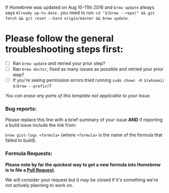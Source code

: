 If Homebrew was updated on Aug 10-11th 2016 and `brew update` always says `Already up-to-date.` you need to run: `cd "$(brew --repo)" && git fetch && git reset --hard origin/master && brew update`.

# Please follow the general troubleshooting steps first:

- [ ] Ran `brew update` and retried your prior step?
- [ ] Ran `brew doctor`, fixed as many issues as possible and retried your prior step?
- [ ] If you're seeing permission errors tried running `sudo chown -R $(whoami) $(brew --prefix)`?

_You can erase any parts of this template not applicable to your Issue._

### Bug reports:

Please replace this line with a brief summary of your issue **AND** if reporting a build issue include the link from:

`brew gist-logs <formula>`
(where `<formula>` is the name of the formula that failed to build).

### Formula Requests:

**Please note by far the quickest way to get a new formula into Homebrew is to file a [Pull Request](https://github.com/Homebrew/homebrew-core/blob/master/.github/CONTRIBUTING.md).**

We will consider your request but it may be closed if it's something we're not actively planning to work on.
